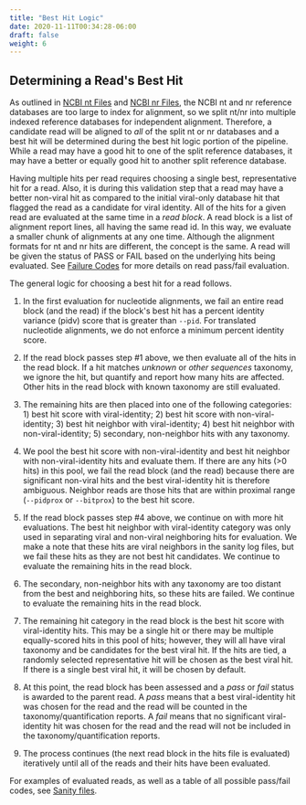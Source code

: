 ```yaml
---
title: "Best Hit Logic"
date: 2020-11-11T00:34:28-06:00
draft: false
weight: 6
---
```


## Determining a Read's Best Hit

As outlined in [NCBI nt Files](https://twylie.github.io/viromatch/overview/file_types/#ncbi-nt-files) and [NCBI nr Files](https://twylie.github.io/viromatch/overview/file_types/#ncbi-nr-files), the NCBI nt and nr reference databases are too large to index for alignment, so we split nt/nr into multiple indexed reference databases for independent alignment. Therefore, a candidate read will be aligned to _all_ of the split nt or nr databases and a best hit will be determined during the best hit logic portion of the pipeline. While a read may have a good hit to one of the split reference databases, it may have a better or equally good hit to another split reference database.

Having multiple hits per read requires choosing a single best, representative hit for a read. Also, it is during this validation step that a read may have a better non-viral hit as compared to the initial viral-only database hit that flagged the read as a candidate for viral identity. All of the hits for a given read are evaluated at the same time in a _read block_. A read block is a list of alignment report lines, all having the same read id. In this way, we evaluate a smaller chunk of alignments at any one time. Although the alignment formats for nt and nr hits are different, the concept is the same. A read will be given the status of PASS or FAIL based on the underlying hits being evaluated. See [Failure Codes](https://twylie.github.io/viromatch/overview/reports/#failure-codes) for more details on read pass/fail evaluation.

The general logic for choosing a best hit for a read follows.

1. In the first evaluation for nucleotide alignments, we fail an entire read block (and the read) if the block's best hit has a percent identity variance (pidv) score that is greater than `--pid`. For translated nucleotide alignments, we do not enforce a minimum percent identity score.

2. If the read block passes step #1 above, we then evaluate all of the hits in the read block. If a hit matches _unknown_ or _other sequences_ taxonomy, we ignore the hit, but quantify and report how many hits are affected. Other hits in the read block with known taxonomy are still evaluated.

3. The remaining hits are then placed into one of the following categories: 1) best hit score with viral-identity; 2) best hit score with non-viral-identity; 3) best hit neighbor with viral-identity; 4) best hit neighbor with non-viral-identity; 5) secondary, non-neighbor hits with any taxonomy.

4. We pool the best hit score with non-viral-identity and best hit neighbor with non-viral-identity hits and evaluate them. If there are any hits (>0 hits) in this pool, we fail the read block (and the read) because there are significant non-viral hits and the best viral-identity hit is therefore ambiguous. Neighbor reads are those hits that are within proximal range (`--pidprox` or `--bitprox`) to the best hit score.

5. If the read block passes step #4 above, we continue on with more hit evaluations. The best hit neighbor with viral-identity category was only used in separating viral and non-viral neighboring hits for evaluation. We make a note that these hits are viral neighbors in the sanity log files, but we fail these hits as they are not best hit candidates. We continue to evaluate the remaining hits in the read block.

6. The secondary, non-neighbor hits with any taxonomy are too distant from the best and neighboring hits, so these hits are failed. We continue to evaluate the remaining hits in the read block.

7. The remaining hit category in the read block is the best hit score with viral-identity hits. This may be a single hit or there may be multiple equally-scored hits in this pool of hits; however, they will all have viral taxonomy and be candidates for the best viral hit. If the hits are tied, a randomly selected representative hit will be chosen as the best viral hit. If there is a single best viral hit, it will be chosen by default.

8. At this point, the read block has been assessed and a _pass_ or _fail_ status is awarded to the parent read. A _pass_ means that a best viral-identity hit was chosen for the read and the read will be counted in the taxonomy/quantification reports. A _fail_ means that no significant viral-identity hit was chosen for the read and the read will not be included in the taxonomy/quantification reports.

9. The process continues (the next read block in the hits file is evaluated) iteratively until all of the reads and their hits have been evaluated.

For examples of evaluated reads, as well as a table of all possible pass/fail codes, see [Sanity files](https://twylie.github.io/viromatch/overview/reports/#sanity-files).

